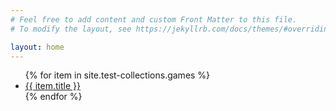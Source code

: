 ```yaml
---
# Feel free to add content and custom Front Matter to this file.
# To modify the layout, see https://jekyllrb.com/docs/themes/#overriding-theme-defaults

layout: home
---
```


<ul>
    {% for item in site.test-collections.games %}
    <li>
        <a href="{{ item.url }}">{{ item.title }}</a>
    </li>
    {% endfor %}
</ul>
